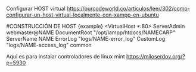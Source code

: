 Configurar HOST virtual
https://ourcodeworld.co/articulos/leer/302/como-configurar-un-host-virtual-localmente-con-xampp-en-ubuntu

#CONSTRUCCIÓN DE HOST {example}
<VirtualHost *:80>
    ServerAdmin webmaster@NAME
    DocumentRoot "/opt/lampp/htdocs/NAMECARP"
    ServerName NAME
    ErrorLog "logs/NAME-error_log"
    CustomLog "logs/NAME-access_log" common
</VirtualHost>

Aqui es para instalar controladores de linux mint
https://miloserdov.org/?p=5930